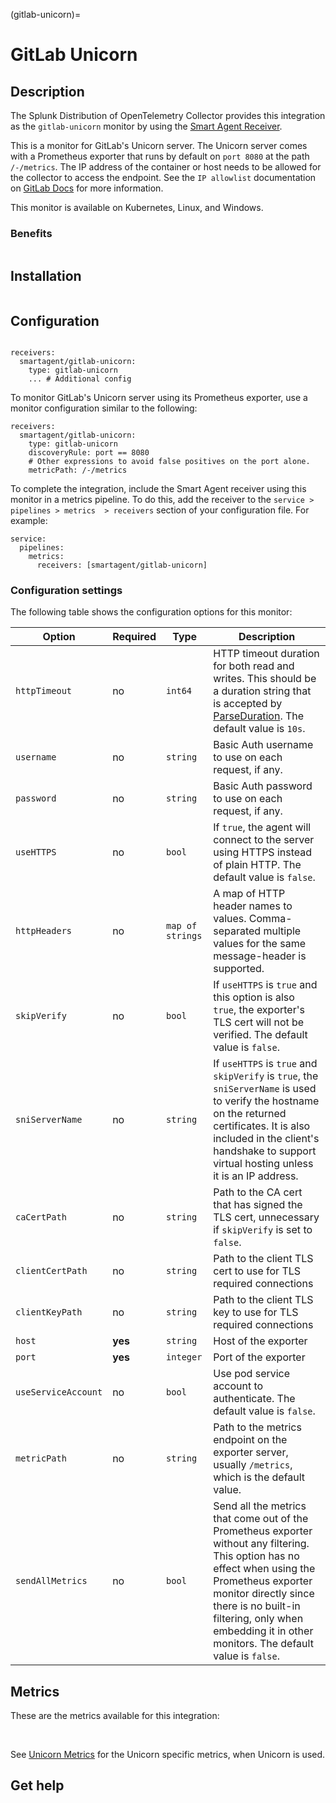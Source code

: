 (gitlab-unicorn)=

# GitLab Unicorn

<meta name="Description" content="Use this Splunk Observability Cloud integration for the GitLab Unicorn monitor. See benefits, install, configuration, and metrics">

## Description

The Splunk Distribution of OpenTelemetry Collector provides this integration as the `gitlab-unicorn` monitor by using the [Smart Agent Receiver](https://github.com/signalfx/splunk-otel-collector/tree/main/internal/receiver/smartagentreceiver).

This is a monitor for GitLab's Unicorn server. The Unicorn server comes with a Prometheus exporter that runs by default on `port 8080` at the path `/-/metrics`. The IP address of the container or host needs to be allowed for the collector to access the endpoint. See the `IP allowlist` documentation on [GitLab Docs](https://docs.gitlab.com/) for more information.

This monitor is available on Kubernetes, Linux, and Windows.

### Benefits

```{include} /_includes/benefits.md
```

## Installation

```{include} /_includes/collector-installation.md
```

## Configuration

```{include} /_includes/configuration.md
```

```
receivers:
  smartagent/gitlab-unicorn: 
    type: gitlab-unicorn
    ... # Additional config
```

To monitor GitLab's Unicorn server using its Prometheus exporter, use a monitor configuration similar to the following:

```
receivers:
  smartagent/gitlab-unicorn: 
    type: gitlab-unicorn
    discoveryRule: port == 8080  
    # Other expressions to avoid false positives on the port alone.
    metricPath: /-/metrics
```    

To complete the integration, include the Smart Agent receiver using this monitor in a metrics pipeline. To do this, add the receiver to the `service > pipelines > metrics  > receivers` section of your configuration file. For example:

```
service:
  pipelines:
    metrics:
      receivers: [smartagent/gitlab-unicorn]
```
### Configuration settings

The following table shows the configuration options for this monitor:

| Option | Required | Type | Description |
| --- | --- | --- | --- |
| `httpTimeout` | no | `int64` | HTTP timeout duration for both read and writes. This should be a duration string that is accepted by [ParseDuration](https://golang.org/pkg/time/#ParseDuration). The default value is `10s`. |
| `username` | no | `string` | Basic Auth username to use on each request, if any. |
| `password` | no | `string` | Basic Auth password to use on each request, if any. |
| `useHTTPS` | no | `bool` | If `true`, the agent will connect to the server using HTTPS instead of plain HTTP. The default value is `false`. |
| `httpHeaders` | no | `map of strings` | A map of HTTP header names to values. Comma-separated multiple values for the same message-header is supported. |
| `skipVerify` | no | `bool` | If `useHTTPS` is `true` and this option is also `true`, the exporter's TLS cert will not be verified. The default value is `false`. |
| `sniServerName` | no | `string` | If `useHTTPS` is `true` and `skipVerify` is `true`, the `sniServerName` is used to verify the hostname on the returned certificates. It is also included in the client's handshake to support virtual hosting unless it is an IP address. |
| `caCertPath` | no | `string` | Path to the CA cert that has signed the TLS cert, unnecessary if `skipVerify` is set to `false`. |
| `clientCertPath` | no | `string` | Path to the client TLS cert to use for TLS required connections |
| `clientKeyPath` | no | `string` | Path to the client TLS key to use for TLS required connections |
| `host` | **yes** | `string` | Host of the exporter |
| `port` | **yes** | `integer` | Port of the exporter |
| `useServiceAccount` | no | `bool` | Use pod service account to authenticate. The default value is `false`.  |
| `metricPath` | no | `string` | Path to the metrics endpoint on the exporter server, usually `/metrics`, which is the default value.  |
| `sendAllMetrics` | no | `bool` | Send all the metrics that come out of the Prometheus exporter without any filtering. This option has no effect when using the Prometheus exporter monitor directly since there is no built-in filtering, only when embedding it in other monitors. The default value is `false`.  |

## Metrics

These are the metrics available for this integration:

<div class="metrics-table" type="gitlab-unicorn" include="markdown"></div>

<br>

See [Unicorn Metrics](https://docs.gitlab.com/13.12/ee/administration/monitoring/prometheus/gitlab_metrics.html#unicorn-metrics) for the Unicorn specific metrics, when Unicorn is used.

## Get help

```{include} /_includes/troubleshooting.md
```
